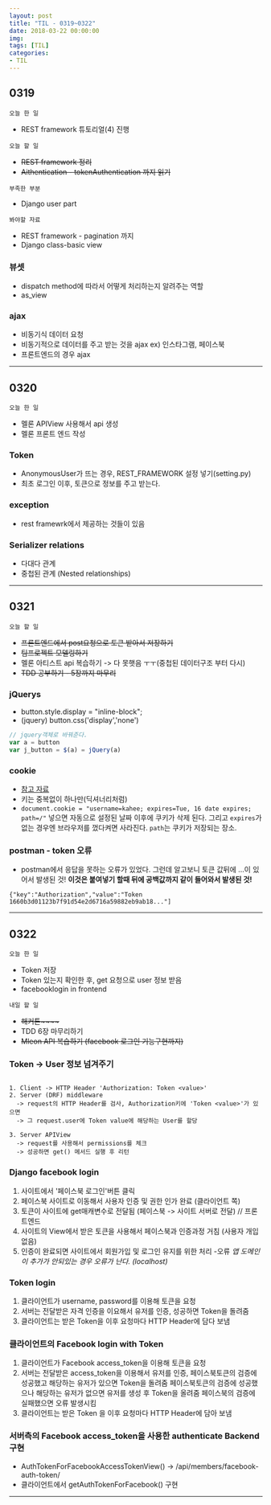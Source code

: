 ```yaml
---
layout: post
title: "TIL - 0319~0322"
date: 2018-03-22 00:00:00
img:
tags: [TIL]
categories:
- TIL
---
```


## 0319
`오늘 한 일`
- REST framework 튜토리얼(4) 진행

`오늘 할 일`
- <s>REST framework 정리</s>
- <s> Aithentication - tokenAuthentication 까지 읽기 </s>

`부족한 부분`
- Django user part

`봐야할 자료`
- REST framework - pagination 까지
- Django class-basic view


### 뷰셋
- dispatch
method에 따라서 어떻게 처리하는지 알려주는 역할
- as_view
### ajax
- 비동기식 데이터 요청
- 비동기적으로 데이터를 주고 받는 것을 ajax ex) 인스타그램, 페이스북
- 프론트엔드의 경우 ajax

---

## 0320
`오늘 한 일`
- 멜론 APIView 사용해서 api 생성
- 멜론 프론트 엔드 작성

### Token
- AnonymousUser가 뜨는 경우, REST_FRAMEWORK 설정 넣기(setting.py)
- 최초 로그인 이후, 토큰으로 정보를 주고 받는다.

### exception
- rest framewrk에서 제공하는 것들이 있음

### Serializer relations
- 다대다 관계
- 중첩된 관계 (Nested relationships)

---

## 0321
`오늘 할 일`
 - <s>프론트엔드에서 post요청으로 토큰 받아서 저장하기</s>
 - <s>팀프로젝트 모델링하기</s>
 - 멜론 아티스트 api 복습하기 -> 다 못햇음 ㅜㅜ(중첩된 데이터구조 부터 다시)
 - <s>TDD 공부하기 - 5장까지 마무리 </s>

### jQuerys
- button.style.display = "inline-block";
- (jquery) button.css('display','none')

```js
// jquery객체로 바꿔준다.
var a = button
var j_button = $(a) = jQuery(a)
```

### cookie
- [참고 자료](https://www.w3schools.com/js/js_cookies.asp)
- 키는 중복없이 하나만(딕셔너리처럼)
- `document.cookie = "username=kahee; expires=Tue, 16 date expires; path=/"` 넣으면 자동으로 설정된 날짜 이후에 쿠키가 삭제 된다. 그리고 `expires`가 없는 경우엔 브라우저를 껐다켜면 사라진다. `path`는 쿠키가 저장되는 장소.

### postman - token 오류
- postman에서 응답을 못하는 오류가 있었다. 그런데 알고보니 토큰 값뒤에 ...이 있어서 발생된 것! **이것은 붙여넣기 할때 뒤에 공백값까지 같이 들어와서 발생된 것!**

```
{"key":"Authorization","value":"Token 1660b3d01123b7f91d54e2d6716a59882eb9ab18..."]
```

---

## 0322
`오늘 한 일`
- Token 저장
- Token 있는지 확인한 후, get 요청으로 user 정보 받음
- facebooklogin in frontend

`내일 할 일`
- <s>해커톤~~~~</s>
- TDD 6장 마무리하기
- <s>Mleon API 복습하기 (facebook 로그인 기능구현까지)</s>

### Token -> User 정보 넘겨주기
```console

1. Client -> HTTP Header 'Authorization: Token <value>'
2. Server (DRF) middleware
  -> request의 HTTP Header를 검사, Authorization키에 'Token <value>'가 있으면
  -> 그 request.user에 Token value에 해당하는 User를 할당

3. Server APIView
  -> request를 사용해서 permissions를 체크
  -> 성공하면 get() 메서드 실행 후 리턴
```


### Django facebook login
1. 사이트에서 '페이스북 로그인'버튼 클릭
2. 페이스북 사이트로 이동해서 사용자 인증 및 권한 인가 완료 (클라이언트 쪽)
3. 토큰이 사이트에 get매캐변수로 전달됨 (페이스북 -> 사이트 서버로 전달) // 프론트엔드
4. 사이트의 View에서 받은 토큰을 사용해서 페이스북과 인증과정 거침 (사용자 개입 없음)
5. 인증이 완료되면 사이트에서 회원가입 및 로그인 유지를 위한 처리
-오류
*앱 도메인이 추가가 안되있는 경우 오류가 난다. (localhost)*

### Token login
1. 클라이언트가 username, password를 이용해 토큰을 요청
2. 서버는 전달받은 자격 인증을 이요해서 유저를 인증, 성공하면 Token을 돌려줌
3. 클라이언트는 받은 Token을 이후 요청마다 HTTP Header에 담다 보냄

### 클라이언트의 Facebook login with Token
1. 클라이언트가 Facebook access_token을 이용해 토큰을 요청
2. 서버는 전달받은 access_token을 이용해서 유저를 인증,
  페이스북토큰의 검증에 성공했고 해당하는 유저가 있으면 Token을 돌려줌
  페이스북토큰의 검증에 성공했으나 해당하는 유저가 없으면 유저를 생성 후 Token을 올려줌
  페이스북의 검증에 실패했으면 오류 발생시킴
3. 클라이언트는 받은 Token 을 이후 요청마다 HTTP Header에 담아 보냄

### 서버측의 Facebook access_token을 사용한 authenticate Backend구현
- AuthTokenForFacebookAccessTokenView()
-> /api/members/facebook-auth-token/
- 클라이언트에서 getAuthTokenForFacebook() 구현

---
